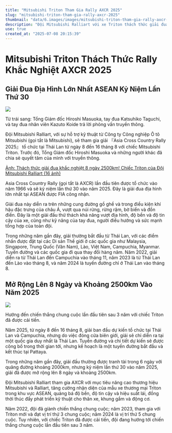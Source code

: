 ```yaml
---
title: "Mitsubishi Triton Tham Gia Rally AXCR 2025"
slug: "mitsubishi-triton-tham-gia-rally-axcr-2025"
thumbnail: "data/6.images/images/mitsubishi-triton-tham-gia-rally-axcr-2025.webp"
description: "Đội Mitsubishi Ralliart với xe Triton thách thức giải đua địa hình khắc nghiệt Asia Cross Country Rally 2025 tại Thái Lan, hướng tới chiến thắng."
use: true
created_at: "2025-07-08 20:15:39"
---
```


# Mitsubishi Triton Thách Thức Rally Khắc Nghiệt AXCR 2025

## Giải Đua Địa Hình Lớn Nhất ASEAN Kỷ Niệm Lần Thứ 30

![](/images/20250708-01155912-autocar-000-1-view.webp)

Từ trái sang: Tổng Giám đốc Hiroshi Masuoka, tay đua Katsuhiko Taguchi, và tay đua nhân viên Kazuto Koide trả lời phỏng vấn truyền thông.

Đội Mitsubishi Ralliart, với sự hỗ trợ kỹ thuật từ Công ty Công nghiệp Ô tô Mitsubishi (gọi tắt là Mitsubishi), sẽ tham gia giải 『Asia Cross Country Rally 2025』 tổ chức tại Thái Lan từ ngày 8 đến 16 tháng 8 với chiếc Mitsubishi Triton. Trước đó, Tổng Giám đốc Hiroshi Masuoka và những người khác đã chia sẻ quyết tâm của mình với truyền thông.

[Ảnh: Thách thức giải đua khắc nghiệt 8 ngày 2500km! Chiếc Triton của Đội Mitsubishi Ralliart (16 ảnh)](https://www.autocar.jp/photo/1155912)

Asia Cross Country Rally (gọi tắt là AXCR) lần đầu tiên được tổ chức vào năm 1966 và sẽ kỷ niệm lần thứ 30 vào năm 2025. Đây là giải đua địa hình lớn nhất tại ASEAN được FIA công nhận.

Giải đua này diễn ra trên những cung đường gồ ghề và trong điều kiện khí hậu đặc trưng của châu Á, vượt qua núi rừng, rừng rậm, bờ biển và đồn điền. Đây là một giải đấu thử thách khả năng vượt địa hình, độ bền và độ tin cậy của xe, cũng như kỹ năng của tay đua, người điều hướng và sức mạnh tổng hợp của toàn đội.

Trong những năm gần đây, giải thường bắt đầu từ Thái Lan, với các điểm nhấn được đặt tại các Di sản Thế giới ở các quốc gia như Malaysia, Singapore, Trung Quốc (Vân Nam), Lào, Việt Nam, Campuchia, Myanmar. Tuyến đường và các quốc gia đi qua thay đổi hàng năm. Năm 2022, giải diễn ra từ Thái Lan đến Campuchia vào tháng 11, năm 2023 là từ Thái Lan đến Lào vào tháng 8, và năm 2024 là tuyến đường chỉ ở Thái Lan vào tháng 8.

## Mở Rộng Lên 8 Ngày và Khoảng 2500km Vào Năm 2025

![](/images/20250708-01155912-autocar-001-1-view.webp)

Hướng đến chiến thắng chung cuộc lần đầu tiên sau 3 năm với chiếc Triton đã được cải tiến.

Năm 2025, từ ngày 8 đến 16 tháng 8, giải ban đầu dự kiến tổ chức tại Thái Lan và Campuchia, nhưng do việc đóng cửa biên giới, giải sẽ chỉ diễn ra tại một quốc gia duy nhất là Thái Lan. Tuyến đường và chi tiết dự kiến sẽ được công bố trong thời gian tới, nhưng kế hoạch là một tuyến đường bắt đầu và kết thúc tại Pattaya.

Trong những năm gần đây, giải đấu thường được tranh tài trong 6 ngày với quãng đường khoảng 2000km, nhưng kỷ niệm lần thứ 30 vào năm 2025, giải đã được mở rộng lên 8 ngày và khoảng 2500km.

Đội Mitsubishi Ralliart tham gia AXCR với mục tiêu nâng cao thương hiệu Mitsubishi và Ralliart, tăng cường nhận diện của mẫu xe thương mại Triton trong khu vực ASEAN, quảng bá độ bền, độ tin cậy và hiệu suất lái, đồng thời thúc đẩy phát triển kỹ thuật cho thân xe, khung gầm và động cơ.

Năm 2022, đội đã giành chiến thắng chung cuộc; năm 2023, tham gia với Triton mới và đạt vị trí thứ 3 chung cuộc; năm 2024 là vị trí thứ 5 chung cuộc. Tuy nhiên, với chiếc Triton đã được cải tiến, đội đang hướng tới chiến thắng chung cuộc lần đầu tiên sau 3 năm.
